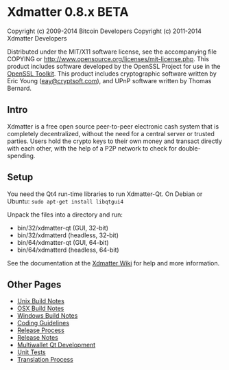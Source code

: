 Xdmatter 0.8.x BETA
====================

Copyright (c) 2009-2014 Bitcoin Developers
Copyright (c) 2011-2014 Xdmatter Developers

Distributed under the MIT/X11 software license, see the accompanying
file COPYING or http://www.opensource.org/licenses/mit-license.php.
This product includes software developed by the OpenSSL Project for use in the [OpenSSL Toolkit](http://www.openssl.org/). This product includes
cryptographic software written by Eric Young ([eay@cryptsoft.com](mailto:eay@cryptsoft.com)), and UPnP software written by Thomas Bernard.


Intro
---------------------
Xdmatter is a free open source peer-to-peer electronic cash system that is
completely decentralized, without the need for a central server or trusted
parties.  Users hold the crypto keys to their own money and transact directly
with each other, with the help of a P2P network to check for double-spending.


Setup
---------------------
You need the Qt4 run-time libraries to run Xdmatter-Qt. On Debian or Ubuntu:
	`sudo apt-get install libqtgui4`

Unpack the files into a directory and run:

- bin/32/xdmatter-qt (GUI, 32-bit)
- bin/32/xdmatterd (headless, 32-bit)
- bin/64/xdmatter-qt (GUI, 64-bit)
- bin/64/xdmatterd (headless, 64-bit)

See the documentation at the [Xdmatter Wiki](http://xdmatter.info)
for help and more information.


Other Pages
---------------------
- [Unix Build Notes](build-unix.md)
- [OSX Build Notes](build-osx.md)
- [Windows Build Notes](build-msw.md)
- [Coding Guidelines](coding.md)
- [Release Process](release-process.md)
- [Release Notes](release-notes.md)
- [Multiwallet Qt Development](multiwallet-qt.md)
- [Unit Tests](unit-tests.md)
- [Translation Process](translation_process.md)
